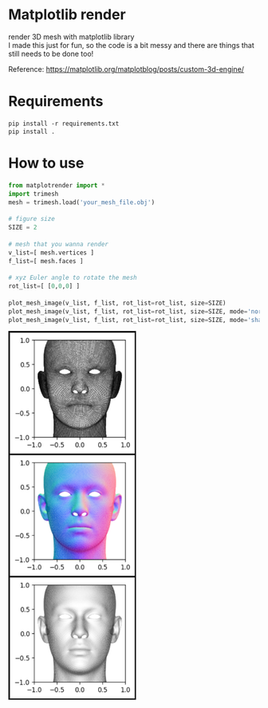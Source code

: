 # Matplotlib render
render 3D mesh with matplotlib library \
I made this just for fun, so the code is a bit messy and there are things that still needs to be done too!


Reference: https://matplotlib.org/matplotblog/posts/custom-3d-engine/


# Requirements
```
pip install -r requirements.txt
pip install .
```


# How to use
```python
from matplotrender import *
import trimesh
mesh = trimesh.load('your_mesh_file.obj')

# figure size
SIZE = 2

# mesh that you wanna render
v_list=[ mesh.vertices ]
f_list=[ mesh.faces ]

# xyz Euler angle to rotate the mesh
rot_list=[ [0,0,0] ]

plot_mesh_image(v_list, f_list, rot_list=rot_list, size=SIZE)
plot_mesh_image(v_list, f_list, rot_list=rot_list, size=SIZE, mode='normal')
plot_mesh_image(v_list, f_list, rot_list=rot_list, size=SIZE, mode='shade')
```
<img src="https://github.com/chacorp/matplotlib_render/blob/main/demo.png" width="256" height="740" />
